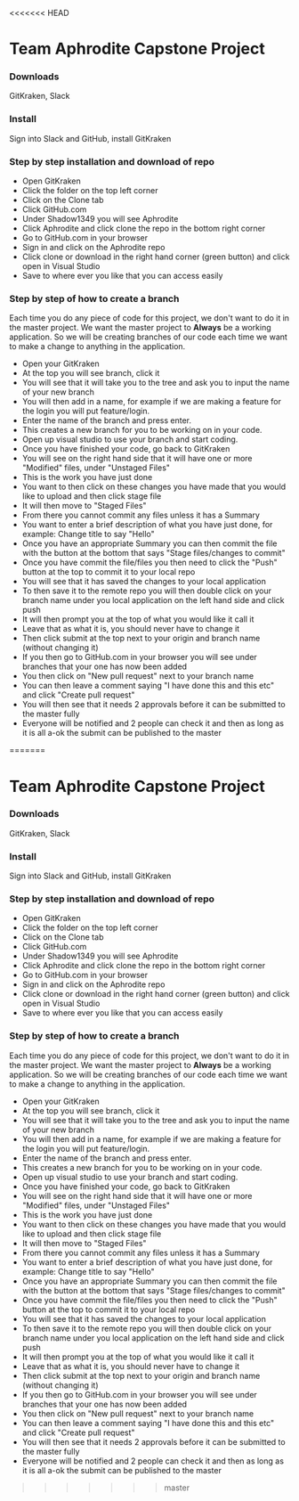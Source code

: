 <<<<<<< HEAD
# Team Aphrodite Capstone Project
### Downloads
GitKraken, Slack
### Install
Sign into Slack and GitHub, install GitKraken
### Step by step installation and download of repo
* Open GitKraken 
* Click the folder on the top left corner
* Click on the Clone tab
* Click GitHub.com
* Under Shadow1349 you will see Aphrodite
* Click Aphrodite and click clone the repo in the bottom right corner
* Go to GitHub.com in your browser
* Sign in and click on the Aphrodite repo
* Click clone or download in the right hand corner (green button) and click open in Visual Studio
* Save to where ever you like that you can access easily
### Step by step of how to create a branch
Each time you do any piece of code for this project, we don't want to do it in the master project. We want the master project to **Always** be a working application. So we will be creating branches of our code each time we want to make a change to anything in the application.

* Open your GitKraken
* At the top you will see branch, click it
* You will see that it will take you to the tree and ask you to input the name of your new branch
* You will then add in a name, for example if we are making a feature for the login you will put feature/login.
* Enter the name of the branch and press enter.
* This creates a new branch for you to be working on in your code.
* Open up visual studio to use your branch and start coding.
* Once you have finished your code, go back to GitKraken
* You will see on the right hand side that it will have one or more "Modified" files, under "Unstaged Files"
* This is the work you have just done
* You want to then click on these changes you have made that you would like to upload and then  click stage file
* It will then move to "Staged Files"
* From there you cannot commit any files unless it has a Summary
* You want to enter a brief description of what you have just done, for example: Change title to say "Hello" 
* Once you have an appropriate Summary you can then commit the file with the button at the bottom that says "Stage files/changes to commit"
* Once you have commit the file/files you then need to click the "Push" button at the top to commit it to your local repo
* You will see that it has saved the changes to your local application
* To then save it to the remote repo you will then double click on your branch name under you local application on the left hand side and click push
* It will then prompt you at the top of what you would like it call it
* Leave that as what it is, you should never have to change it
* Then click submit at the top next to your origin and branch name (without changing it)
* If you then go to GitHub.com in your browser you will see under branches that your one has now been added
* You then click on "New pull request" next to your branch name
* You can then leave a comment saying "I have done this and this etc" and click "Create pull request"
* You will then see that it needs 2 approvals before it can be submitted to the master fully
* Everyone will be notified and 2 people can check it and then as long as it is all a-ok the submit can be published to the master

=======
# Team Aphrodite Capstone Project
### Downloads
GitKraken, Slack
### Install
Sign into Slack and GitHub, install GitKraken
### Step by step installation and download of repo
* Open GitKraken 
* Click the folder on the top left corner
* Click on the Clone tab
* Click GitHub.com
* Under Shadow1349 you will see Aphrodite
* Click Aphrodite and click clone the repo in the bottom right corner
* Go to GitHub.com in your browser
* Sign in and click on the Aphrodite repo
* Click clone or download in the right hand corner (green button) and click open in Visual Studio
* Save to where ever you like that you can access easily
### Step by step of how to create a branch
Each time you do any piece of code for this project, we don't want to do it in the master project. We want the master project to **Always** be a working application. So we will be creating branches of our code each time we want to make a change to anything in the application.

* Open your GitKraken
* At the top you will see branch, click it
* You will see that it will take you to the tree and ask you to input the name of your new branch
* You will then add in a name, for example if we are making a feature for the login you will put feature/login.
* Enter the name of the branch and press enter.
* This creates a new branch for you to be working on in your code.
* Open up visual studio to use your branch and start coding.
* Once you have finished your code, go back to GitKraken
* You will see on the right hand side that it will have one or more "Modified" files, under "Unstaged Files"
* This is the work you have just done
* You want to then click on these changes you have made that you would like to upload and then  click stage file
* It will then move to "Staged Files"
* From there you cannot commit any files unless it has a Summary
* You want to enter a brief description of what you have just done, for example: Change title to say "Hello" 
* Once you have an appropriate Summary you can then commit the file with the button at the bottom that says "Stage files/changes to commit"
* Once you have commit the file/files you then need to click the "Push" button at the top to commit it to your local repo
* You will see that it has saved the changes to your local application
* To then save it to the remote repo you will then double click on your branch name under you local application on the left hand side and click push
* It will then prompt you at the top of what you would like it call it
* Leave that as what it is, you should never have to change it
* Then click submit at the top next to your origin and branch name (without changing it)
* If you then go to GitHub.com in your browser you will see under branches that your one has now been added
* You then click on "New pull request" next to your branch name
* You can then leave a comment saying "I have done this and this etc" and click "Create pull request"
* You will then see that it needs 2 approvals before it can be submitted to the master fully
* Everyone will be notified and 2 people can check it and then as long as it is all a-ok the submit can be published to the master

>>>>>>> master
